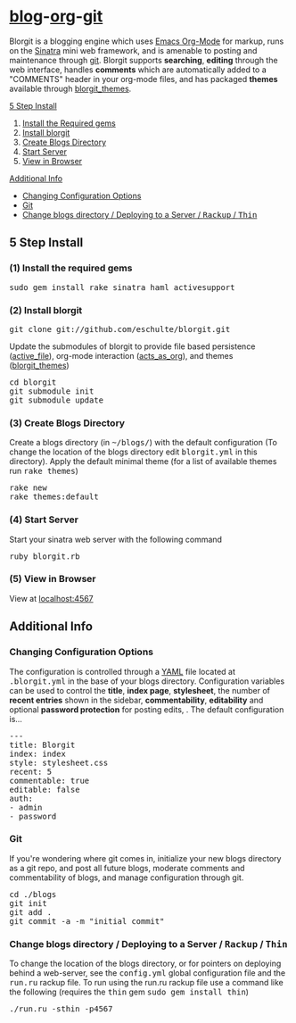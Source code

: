 [blog](http://wikipedia.org/wiki/Blog "web log")-[org](http://orgmode.org "emacs org-mode")-[git](http://git-scm.com/ "open source, distributed, version controll")
================================================================================

Blorgit is a blogging engine which uses [Emacs Org-Mode](http://orgmode.org) for markup, runs on the
[Sinatra](http://www.sinatrarb.com/) mini web framework, and is amenable to posting and maintenance
through [git](http://git-scm.com/).  Blorgit supports **searching**, **editing** through the web
interface, handles **comments** which are automatically added to a "COMMENTS" header in your
org-mode files, and has packaged **themes** available through
[blorgit_themes](http://github.com/eschulte/blorgit_themes/tree/master).

[5 Step Install](#install)

1. [Install the Required gems](#1)
2. [Install blorgit](#2)
3. [Create Blogs Directory](#3)
4. [Start Server](#4)
5. [View in Browser](#5)

[Additional Info](#additional-info)

* [Changing Configuration Options](#a1)
* [Git](#a2)
* [Change blogs directory / Deploying to a Server / <tt>Rackup</tt> / <tt>Thin</tt>](#a3)

<div id="install">
<h2>5 Step Install</h2>
</div>

<div id="1">
<h3>(1) Install the required gems</h3>
</div>

<pre>
sudo gem install rake sinatra haml activesupport
</pre>

<div id="2">
<h3>(2) Install blorgit</h3>
</div>

<pre>
git clone git://github.com/eschulte/blorgit.git
</pre>

Update the submodules of blorgit to provide file based persistence
([active\_file](http://github.com/eschulte/active_file/tree/master)),
org-mode interaction
([acts\_as\_org](http://github.com/eschulte/acts_as_org/tree/master)),
and themes
([blorgit\_themes](http://github.com/eschulte/blorgit_themes/tree/master))

<pre>
cd blorgit
git submodule init
git submodule update
</pre>

<div id="3">
<h3>(3) Create Blogs Directory</h3>
</div>

Create a blogs directory (in <tt>~/blogs/</tt>) with the default
configuration (To change the location of the blogs directory edit
<tt>blorgit.yml</tt> in this directory).  Apply the default minimal
theme (for a list of available themes run <tt>rake themes</tt>)

<pre>
rake new
rake themes:default
</pre>

<div id="4">
<h3>(4) Start Server</h3>
</div>

Start your sinatra web server with the following command

<pre>
ruby blorgit.rb
</pre>

<div id="5">
<h3>(5) View in Browser</h3>
</div>

View at [localhost:4567](http://localhost:4567)


<div id="additional-info">
<h2>Additional Info</h2>
</div>

<div id="a1">
<h3>Changing Configuration Options</h3>
</div>

The configuration is controlled through a [YAML](http://www.yaml.org)
file located at <tt>.blorgit.yml</tt> in the base of your blogs
directory.  Configuration variables can be used to control the
**title**, **index page**, **stylesheet**, the number of **recent
entries** shown in the sidebar, **commentability**, **editability**
and optional **password protection** for posting edits, .  The default
configuration is...

<pre>
--- 
title: Blorgit
index: index
style: stylesheet.css
recent: 5
commentable: true
editable: false
auth: 
- admin
- password
</pre>

<div id="a2">
<h3>Git</h3>
</div>

If you're wondering where git comes in, initialize your new blogs
directory as a git repo, and post all future blogs, moderate comments
and commentability of blogs, and manage configuration through git.

<pre>
cd ./blogs
git init
git add .
git commit -a -m "initial commit"
</pre>

<div id="a3">
<h3>Change blogs directory / Deploying to a Server / <tt>Rackup</tt> / <tt>Thin</tt></h3>
</div>

To change the location of the blogs directory, or for pointers on
deploying behind a web-server, see the <tt>config.yml</tt> global
configuration file and the <tt>run.ru</tt> rackup file.  To run using
the run.ru rackup file use a command like the following (requires the
<tt>thin</tt> gem <tt>sudo gem install thin</tt>)

<pre>
./run.ru -sthin -p4567
</pre>
